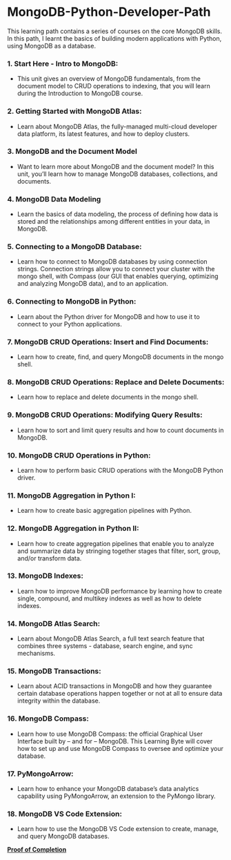 # MongoDB-Python-Developer-Path

This learning path contains a series of courses on the core MongoDB skills. In this path, I learnt the basics of building modern applications with Python, using MongoDB as a database.

### 1. Start Here - Intro to MongoDB:
   - This unit gives an overview of MongoDB fundamentals, from the document model to CRUD operations to indexing, that you will learn during the Introduction to MongoDB course.

### 2. Getting Started with MongoDB **Atlas**:
   - Learn about MongoDB Atlas, the fully-managed multi-cloud developer data platform, its latest features, and how to deploy clusters.

### 3. MongoDB and the **Document Model**
   - Want to learn more about MongoDB and the document model? In this unit, you’ll learn how to manage MongoDB databases, collections, and documents.

### 4. MongoDB **Data Modeling**
   - Learn the basics of data modeling, the process of defining how data is stored and the relationships among different entities in your data, in MongoDB.

### 5. Connecting to a MongoDB Database:
   - Learn how to connect to MongoDB databases by using connection strings. Connection strings allow you to connect your cluster with the mongo shell, with Compass (our GUI that enables querying, optimizing and analyzing MongoDB data), and to an application.

### 6. Connecting to MongoDB in Python:
   - Learn about the Python driver for MongoDB and how to use it to connect to your Python applications.

### 7. MongoDB CRUD Operations: **Insert** and **Find** Documents:
   - Learn how to create, find, and query MongoDB documents in the mongo shell.

### 8. MongoDB CRUD Operations: **Replace** and **Delete** Documents:
   - Learn how to replace and delete documents in the mongo shell.

### 9. MongoDB **CRUD** Operations: **Modifying** Query Results:
   - Learn how to sort and limit query results and how to count documents in MongoDB.

### 10. MongoDB **CRUD** Operations in Python:
   - Learn how to perform basic CRUD operations with the MongoDB Python driver.

### 11. MongoDB **Aggregation** in Python I:
   - Learn how to create basic aggregation pipelines with Python.

### 12. MongoDB **Aggregation** in Python II:
   - Learn how to create aggregation pipelines that enable you to analyze and summarize data by stringing together stages that filter, sort, group, and/or transform data.

### 13. MongoDB **Indexes**:
   - Learn how to improve MongoDB performance by learning how to create single, compound, and multikey indexes as well as how to delete indexes.

### 14. MongoDB **Atlas Search**:
   - Learn about MongoDB Atlas Search, a full text search feature that combines three systems - database, search engine, and sync mechanisms.

### 15. MongoDB **Transactions**:
   - Learn about ACID transactions in MongoDB and how they guarantee certain database operations happen together or not at all to ensure data integrity within the database.

### 16. MongoDB **Compass**:
   - Learn how to use MongoDB Compass: the official Graphical User Interface built by – and for – MongoDB. This Learning Byte will cover how to set up and use MongoDB Compass to oversee and optimize your database.

### 17. **PyMongoArrow**:
   - Learn how to enhance your MongoDB database’s data analytics capability using PyMongoArrow, an extension to the PyMongo library.

### 18. MongoDB **VS Code Extension**:
   - Learn how to use the MongoDB VS Code extension to create, manage, and query MongoDB databases.

**[Proof of Completion](https://github.com/GBlanch/MongoDB-Python-Developer-Path/blob/main/gerry-blanch-MDBtq29j20z4.pdf)**

   

   


   


   

   

   







   


   

   

   







   



   


